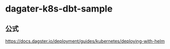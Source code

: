 # dagater-k8s-dbt-sample

## 公式

https://docs.dagster.io/deployment/guides/kubernetes/deploying-with-helm
